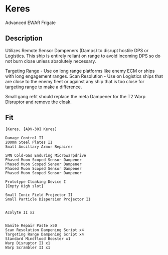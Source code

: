 # Keres

Advanced EWAR Frigate


## Description

Utilizes Remote Sensor Dampeners (Damps) to disrupt hostile DPS or Logistics. This ship is entirely reliant on range to avoid incoming DPS so do not burn close unless absolutely necessary.

Targeting Range - Use on long range platforms like enemy ECM or ships with long engagement ranges.
Scan Resolution - Use on Logistics ships that are close to the enemy fleet or against any ship that is too close for targeting range to make a difference.

Small gang refit should replace the meta Dampener for the T2 Warp Disruptor and remove the cloak.

## Fit

```
[Keres, [ADV-30] Keres]

Damage Control II
200mm Steel Plates II
Small Ancillary Armor Repairer

5MN Cold-Gas Enduring Microwarpdrive
Phased Muon Scoped Sensor Dampener
Phased Muon Scoped Sensor Dampener
Phased Muon Scoped Sensor Dampener
Phased Muon Scoped Sensor Dampener

Prototype Cloaking Device I
[Empty High slot]

Small Ionic Field Projector II
Small Particle Dispersion Projector II


Acolyte II x2


Nanite Repair Paste x50
Scan Resolution Dampening Script x4
Targeting Range Dampening Script x4
Standard Mindflood Booster x1
Warp Disruptor II x1
Warp Scrambler II x1
```
